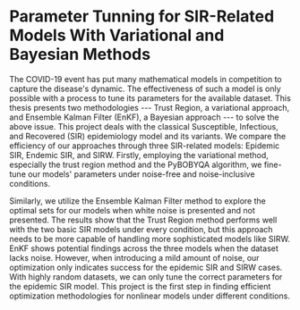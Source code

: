 # Parameter Tunning for SIR-Related Models With Variational and Bayesian Methods
 The COVID-19 event has put many mathematical models in competition to capture the disease's dynamic. The effectiveness of such a model is only possible with a process to tune its parameters for the available dataset. This thesis presents two methodologies --- Trust Region, a variational approach, and Ensemble Kalman Filter (EnKF), a Bayesian approach --- to solve the above issue. This project deals with the classical Susceptible, Infectious, and Recovered (SIR) epidemiology model and its variants. We compare the efficiency of our approaches through three SIR-related models: Epidemic SIR, Endemic SIR, and SIRW. Firstly, employing the variational method, especially the trust region method and the PyBOBYQA algorithm, we fine-tune our models' parameters under noise-free and noise-inclusive conditions.

Similarly, we utilize the Ensemble Kalman Filter method to explore the optimal sets for our models when white noise is presented and not presented. The results show that the Trust Region method performs well with the two basic SIR models under every condition, but this approach needs to be more capable of handling more sophisticated models like SIRW. EnKF shows potential findings across the three models when the dataset lacks noise. However, when introducing a mild amount of noise, our optimization only indicates success for the epidemic SIR and SIRW cases. With highly random datasets, we can only tune the correct parameters for the epidemic SIR model. This project is the first step in finding efficient optimization methodologies for nonlinear models under different conditions.
